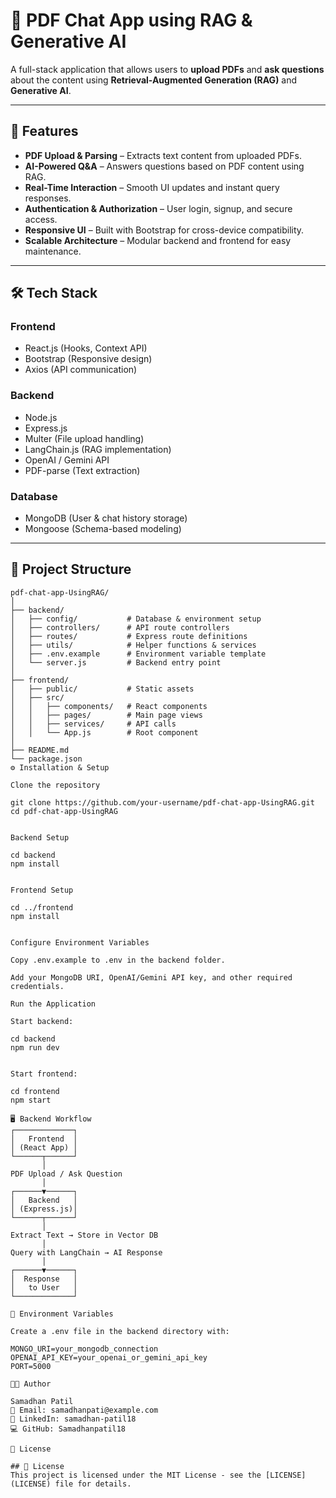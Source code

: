 # 📄 PDF Chat App using RAG & Generative AI

A full-stack application that allows users to **upload PDFs** and **ask questions** about the content using **Retrieval-Augmented Generation (RAG)** and **Generative AI**.

---

## 🚀 Features
- **PDF Upload & Parsing** – Extracts text content from uploaded PDFs.
- **AI-Powered Q&A** – Answers questions based on PDF content using RAG.
- **Real-Time Interaction** – Smooth UI updates and instant query responses.
- **Authentication & Authorization** – User login, signup, and secure access.
- **Responsive UI** – Built with Bootstrap for cross-device compatibility.
- **Scalable Architecture** – Modular backend and frontend for easy maintenance.

---

## 🛠 Tech Stack

### **Frontend**
- React.js (Hooks, Context API)
- Bootstrap (Responsive design)
- Axios (API communication)

### **Backend**
- Node.js
- Express.js
- Multer (File upload handling)
- LangChain.js (RAG implementation)
- OpenAI / Gemini API
- PDF-parse (Text extraction)

### **Database**
- MongoDB (User & chat history storage)
- Mongoose (Schema-based modeling)

---

## 📂 Project Structure
```plaintext
pdf-chat-app-UsingRAG/
│
├── backend/
│   ├── config/           # Database & environment setup
│   ├── controllers/      # API route controllers
│   ├── routes/           # Express route definitions
│   ├── utils/            # Helper functions & services
│   ├── .env.example      # Environment variable template
│   └── server.js         # Backend entry point
│
├── frontend/
│   ├── public/           # Static assets
│   ├── src/
│   │   ├── components/   # React components
│   │   ├── pages/        # Main page views
│   │   ├── services/     # API calls
│   │   └── App.js        # Root component
│
├── README.md
└── package.json
⚙️ Installation & Setup

Clone the repository

git clone https://github.com/your-username/pdf-chat-app-UsingRAG.git
cd pdf-chat-app-UsingRAG


Backend Setup

cd backend
npm install


Frontend Setup

cd ../frontend
npm install


Configure Environment Variables

Copy .env.example to .env in the backend folder.

Add your MongoDB URI, OpenAI/Gemini API key, and other required credentials.

Run the Application

Start backend:

cd backend
npm run dev


Start frontend:

cd frontend
npm start

🖥 Backend Workflow
┌─────────────┐
│   Frontend  │
│ (React App) │
└──────┬──────┘
       │
PDF Upload / Ask Question
       │
┌──────▼──────┐
│   Backend   │
│ (Express.js)│
└──────┬──────┘
       │
Extract Text → Store in Vector DB
       │
Query with LangChain → AI Response
       │
┌──────▼──────┐
│  Response   │
│   to User   │
└─────────────┘

🔑 Environment Variables

Create a .env file in the backend directory with:

MONGO_URI=your_mongodb_connection
OPENAI_API_KEY=your_openai_or_gemini_api_key
PORT=5000

👨‍💻 Author

Samadhan Patil
📧 Email: samadhanpati@example.com
🔗 LinkedIn: samadhan-patil18
💻 GitHub: Samadhanpatil18

📜 License

## 📜 License
This project is licensed under the MIT License - see the [LICENSE](LICENSE) file for details.
